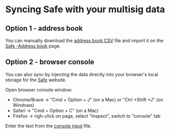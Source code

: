 # Syncing Safe with your multisig data

## Option 1 - address book
You can manually download the [address book CSV](https://raw.githubusercontent.com/holographxyz/multisig/main/address_book.csv?token=GHSAT0AAAAAAB4I2DDTGRSZHYEOPERINKQ6Y5EEGOA) file and import it on the [Safe -Address book](https://app.safe.global/address-book) page.

## Option 2 - browser console
You can also sync by injecting the data directly into your browser's local storage for the [Safe](https://app.safe.global) website.

Open browser console window:
- Chrome/Brave -> "Cmd + Option + J" (on a Mac) or "Ctrl +Shift +J" (on Windows)
- Safari -> "Cmd + Option + C" (on a Mac)
- Firefox -> righ-click on page, select "Inspect", switch to "console" tab

Enter the text from the [console input](https://raw.githubusercontent.com/holographxyz/multisig/main/console_input.js?token=GHSAT0AAAAAAB4I2DDS5F4SWYB4KL3YLGFYY5EEG4A) file.
